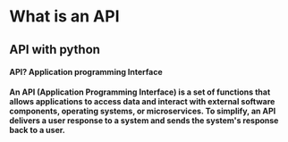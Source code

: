 # What is an API
## API with python
#### API? Application programming Interface
**An API (Application Programming Interface) is a set of functions that allows applications to access data and interact with external software components, operating systems, or microservices. To simplify, an API delivers a user response to a system and sends the system's response back to a user.**

